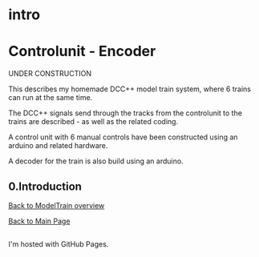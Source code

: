 # intro

<!DOCTYPE html>
<html>
<body>
<h1>Controlunit - Encoder</h1>
UNDER CONSTRUCTION
<p> </p>
This describes my homemade DCC++ model train system, where 6 trains can run at the same time.<p>
The DCC++ signals send through the tracks from the controlunit to the trains are described - as well as the related coding.<p>
A control unit with 6 manual controls have been constructed using an arduino and related hardware.<p>
A decoder for the train is also build using an arduino.
<h2>0.Introduction  </h2>


<a href="../ModelTrain.md">Back to ModelTrain overview</a>
<p>
<a href="../../index.md">Back to Main Page</a>

<h2> </h2>
<p>I'm hosted with GitHub Pages.</p>
</body>
</html>